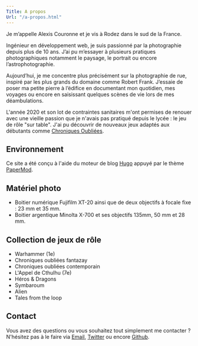 ```yaml
---
Title: A propos
Url: "/a-propos.html"
---
```



Je m’appelle Alexis Couronne et je vis à Rodez dans le sud de la France.

Ingénieur en développement web, je suis passionné par la photographie depuis plus de 10 ans. J’ai pu m’essayer à plusieurs pratiques photographiques notamment le paysage, le portrait ou encore l’astrophotographie.

Aujourd’hui, je me concentre plus précisément sur la photographie de rue, inspiré par les plus grands du domaine comme Robert Frank. J’essaie de poser ma petite pierre à l’édifice en documentant mon quotidien, mes voyages ou encore en saisissant quelques scènes de vie lors de mes déambulations.


L'année 2020 et son lot de contraintes sanitaires m'ont permises de renouer avec une vieille passion que je n'avais pas pratiqué depuis le lycée : le jeu de rôle "sur table".
J'ai pu découvrir de nouveaux jeux adaptés aux débutants comme [Chroniques Oubliées](https://www.black-book-editions.fr/catalogue.php?id=13).


## Environnement

Ce site a été conçu à l'aide du moteur de blog [Hugo](https://gohugo.io) appuyé par le thème [PaperMod](https://github.com/adityatelange/hugo-PaperMod).


## Matériel photo

- Boitier numérique Fujifilm XT-20 ainsi que de deux objectifs à focale fixe : 23 mm et 35 mm.
- Boitier argentique Minolta X-700 et ses objectifs 135mm, 50 mm et 28 mm.


## Collection de jeux de rôle

- Warhammer (1e)
- Chroniques oubliées fantazay
- Chroniques oubliées contemporain
- L'Appel de Cthulhu (7e)
- Héros & Dragons
- Symbaroum
- Alien
- Tales from the loop


## Contact

Vous avez des questions ou vous souhaitez tout simplement me contacter ? N'hésitez pas à le faire via [Email](mailto:contact@skitoo.net), [Twitter](https://twitter.com/skitoo/ "Twitter") ou encore [Github](https://github.com/skitoo "Github").
